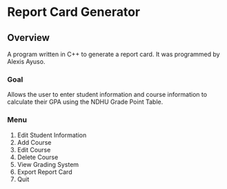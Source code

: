 # Report Card Generator

## Overview
A program written in C++ to generate a report card. It was programmed by Alexis Ayuso.

### Goal
Allows the user to enter student information and course information to calculate their GPA using the NDHU Grade Point Table.

### Menu
1. Edit Student Information
2. Add Course
3. Edit Course
4. Delete Course
5. View Grading System
6. Export Report Card
0. Quit

